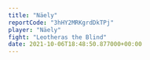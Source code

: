```yaml
---
title: "Näely"
reportCode: "3hHY2MRKgrdDkTPj"
player: "Näely"
fight: "Leotheras the Blind"
date: 2021-10-06T18:48:50.877000+00:00
---
```

